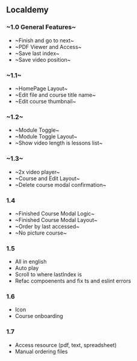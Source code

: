 ## Localdemy

### ~1.0 General Features~

- ~Finish and go to next~
- ~PDF Viewer and Access~
- ~Save last index~
- ~Save video position~

### ~1.1~

- ~HomePage Layout~
- ~Edit file and course title name~
- ~Edit course thumbnail~

### ~1.2~

- ~Module Toggle~
- ~Module Toggle Layout~
- ~Show video length is lessons list~

### ~1.3~

- ~2x video player~
- ~Course and Edit Layout~
- ~Delete course modal confirmation~

### 1.4
- ~Finished Course Modal Logic~
- ~Finished Course Modal Layout~
- ~Order by last accessed~
- ~No picture course~

### 1.5

- All in english
- Auto play
- Scroll to where lastIndex is
- Refac compoenents and fix ts and eslint errors

### 1.6

- Icon
- Course onboarding
### 1.7

- Access resource (pdf, text, spreadsheet)
- Manual ordering files

